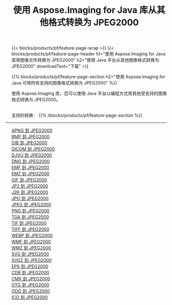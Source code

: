 ﻿---
title: 使用 Aspose.Imaging for Java 库从其他格式转换为 JPEG2000 
weight: 3920
url: /zh-hans/java/conversion/to/jpeg2000 
lang: zh-hans
langdirlevel: 2
locales: zh-hans,ja,it,ru,de,es,fr,nl,id,lt,pl,pt,vi,tr,ko,zh-hant,ar,hi,th,sv,cs,uk,he
description: 使用 Aspose.Imaging，您可以使用 Java 从其他格式转换为 JPEG2000
---

{{< blocks/products/pf/feature-page-wrap >}}
{{< blocks/products/pf/feature-page-header h1="使用 Aspose.Imaging for Java 库将图像文件转换为 JPEG2000" h2="使用 Java 平台从其他图像格式转换为 JPEG2000" downloadText="下载" >}}


{{% blocks/products/pf/feature-page-section  h2="使用 Aspose.Imaging for Java 可将所有支持的图像格式转换为 JPEG2000" %}}
<p align=justify>使用 Aspose.Imaging 库，您可以使用 Java 平台以编程方式将其他受支持的图像格式转换为 JPEG2000。</p>
<br/>
支持的转换：
{{% /blocks/products/pf/feature-page-section %}}
<div class="container-fluid productfamilypage bg-gray">
    <div class="convertypes bg-gray agp-content section">
        <div class="container">
		<hr style="margin-left:-20px;"/>
		<div class="row other-converters">
		    <div class='col-md-2 other-converter remove-lp remove-rp'><a href="/imaging/zh-hans/java/conversion/apng-to-jpeg2000" >APNG 到 JPEG2000</a></div>
<div class='col-md-2 other-converter remove-lp remove-rp'><a href="/imaging/zh-hans/java/conversion/bmp-to-jpeg2000" >BMP 到 JPEG2000</a></div>
<div class='col-md-2 other-converter remove-lp remove-rp'><a href="/imaging/zh-hans/java/conversion/dib-to-jpeg2000" >DIB 到 JPEG2000</a></div>
<div class='col-md-2 other-converter remove-lp remove-rp'><a href="/imaging/zh-hans/java/conversion/dicom-to-jpeg2000" >DICOM 到 JPEG2000</a></div>
<div class='col-md-2 other-converter remove-lp remove-rp'><a href="/imaging/zh-hans/java/conversion/djvu-to-jpeg2000" >DJVU 到 JPEG2000</a></div>
<div class='col-md-2 other-converter remove-lp remove-rp'><a href="/imaging/zh-hans/java/conversion/dng-to-jpeg2000" >DNG 到 JPEG2000</a></div>
<div class='col-md-2 other-converter remove-lp remove-rp'><a href="/imaging/zh-hans/java/conversion/emf-to-jpeg2000" >EMF 到 JPEG2000</a></div>
<div class='col-md-2 other-converter remove-lp remove-rp'><a href="/imaging/zh-hans/java/conversion/emz-to-jpeg2000" >EMZ 到 JPEG2000</a></div>
<div class='col-md-2 other-converter remove-lp remove-rp'><a href="/imaging/zh-hans/java/conversion/gif-to-jpeg2000" >GIF 到 JPEG2000</a></div>
<div class='col-md-2 other-converter remove-lp remove-rp'><a href="/imaging/zh-hans/java/conversion/jp2-to-jpeg2000" >JP2 到 JPEG2000</a></div>
<div class='col-md-2 other-converter remove-lp remove-rp'><a href="/imaging/zh-hans/java/conversion/j2k-to-jpeg2000" >J2K 到 JPEG2000</a></div>
<div class='col-md-2 other-converter remove-lp remove-rp'><a href="/imaging/zh-hans/java/conversion/jpg-to-jpeg2000" >JPG 到 JPEG2000</a></div>
<div class='col-md-2 other-converter remove-lp remove-rp'><a href="/imaging/zh-hans/java/conversion/jpeg-to-jpeg2000" >JPEG 到 JPEG2000</a></div>
<div class='col-md-2 other-converter remove-lp remove-rp'><a href="/imaging/zh-hans/java/conversion/png-to-jpeg2000" >PNG 到 JPEG2000</a></div>
<div class='col-md-2 other-converter remove-lp remove-rp'><a href="/imaging/zh-hans/java/conversion/tga-to-jpeg2000" >TGA 到 JPEG2000</a></div>
<div class='col-md-2 other-converter remove-lp remove-rp'><a href="/imaging/zh-hans/java/conversion/tif-to-jpeg2000" >TIF 到 JPEG2000</a></div>
<div class='col-md-2 other-converter remove-lp remove-rp'><a href="/imaging/zh-hans/java/conversion/tiff-to-jpeg2000" >TIFF 到 JPEG2000</a></div>
<div class='col-md-2 other-converter remove-lp remove-rp'><a href="/imaging/zh-hans/java/conversion/webp-to-jpeg2000" >WEBP 到 JPEG2000</a></div>
<div class='col-md-2 other-converter remove-lp remove-rp'><a href="/imaging/zh-hans/java/conversion/wmf-to-jpeg2000" >WMF 到 JPEG2000</a></div>
<div class='col-md-2 other-converter remove-lp remove-rp'><a href="/imaging/zh-hans/java/conversion/wmz-to-jpeg2000" >WMZ 到 JPEG2000</a></div>
<div class='col-md-2 other-converter remove-lp remove-rp'><a href="/imaging/zh-hans/java/conversion/svg-to-jpeg2000" >SVG 到 JPEG2000</a></div>
<div class='col-md-2 other-converter remove-lp remove-rp'><a href="/imaging/zh-hans/java/conversion/svgz-to-jpeg2000" >SVGZ 到 JPEG2000</a></div>
<div class='col-md-2 other-converter remove-lp remove-rp'><a href="/imaging/zh-hans/java/conversion/eps-to-jpeg2000" >EPS 到 JPEG2000</a></div>
<div class='col-md-2 other-converter remove-lp remove-rp'><a href="/imaging/zh-hans/java/conversion/cdr-to-jpeg2000" >CDR 到 JPEG2000</a></div>
<div class='col-md-2 other-converter remove-lp remove-rp'><a href="/imaging/zh-hans/java/conversion/cmx-to-jpeg2000" >CMX 到 JPEG2000</a></div>
<div class='col-md-2 other-converter remove-lp remove-rp'><a href="/imaging/zh-hans/java/conversion/otg-to-jpeg2000" >OTG 到 JPEG2000</a></div>
<div class='col-md-2 other-converter remove-lp remove-rp'><a href="/imaging/zh-hans/java/conversion/odg-to-jpeg2000" >ODG 到 JPEG2000</a></div>
<div class='col-md-2 other-converter remove-lp remove-rp'><a href="/imaging/zh-hans/java/conversion/ico-to-jpeg2000" >ICO 到 JPEG2000</a></div>
                </div>
        </div>
    </div>
</div>
<br/>

